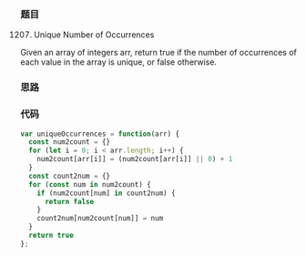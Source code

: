 ### 题目
1207. Unique Number of Occurrences

Given an array of integers arr, return true if the number of occurrences of each value in the array is unique, or false otherwise.

### 思路

### 代码
```javascript
var uniqueOccurrences = function(arr) {
  const num2count = {}
  for (let i = 0; i < arr.length; i++) {
    num2count[arr[i]] = (num2count[arr[i]] || 0) + 1
  }
  const count2num = {}
  for (const num in num2count) {
    if (num2count[num] in count2num) {
      return false
    }
    count2num[num2count[num]] = num
  }
  return true
};
```
